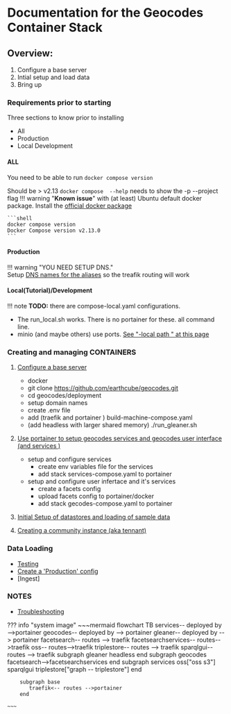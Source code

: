 # Documentation for the Geocodes Container Stack


## Overview:
1. Configure a base server
2. Intial setup and load data
3. Bring up

### Requirements prior to starting
Three sections to know prior to installing
* All
* Production
* Local Development

####  ALL
You need to be able to run `docker compose version`

Should be > v2.13 `docker compose  --help` needs to show the -p --project flag
!!! warning     "**Known issue**" 
    with (at least) Ubuntu default docker package. Install the [official docker package](https://docs.docker.com/engine/install/ubuntu/)

    ```shell
    docker compose version
    Docker Compose version v2.13.0
    ```
####  Production

!!! warning   "YOU NEED SETUP DNS."  
    Setup [DNS names for the aliases](https://raw.githubusercontent.com/earthcube/geocodes/main/deployment/hosts.geocodes) 
    so the treafik routing will work

####  Local(Tutorial)/Development

!!! note 
    **TODO:** there are compose-local.yaml configurations. 

* The run_local.sh works. There is no portainer for these. all command line.
* minio (and maybe others) use ports. [See "-local path " at this page](./stack_machines.md)

### Creating and managing CONTAINERS

1. [Configure a base server](./setup_base_machine_configuration.md)
    * docker
    * git clone https://github.com/earthcube/geocodes.git
    * cd geocodes/deployment
    * setup domain names
    * create .env file
    * add  (traefik and portainer ) build-machine-compose.yaml
    * (add headless with larger shared memory) ./run_gleaner.sh   

2. [Use portainer to setup geocodes services and geocodes user interface (and services )](./setup_geocodes_services_containers.md)
    * setup and configure services
        * create env variables file for the services
        * add stack services-compose.yaml to portainer
    * setup and configure user infertace and it's services
        * create a facets config
        * upload facets config to portainer/docker
        * add  stack gecodes-compose.yaml to portainer
1. [Initial Setup of datastores and loading of sample data](./setup_indexing_with_gleanerio.md)
1. [Creating a community instance (aka tennant)](./tenant/)

### Data Loading

* [Testing](./indexing_with_gleanerio_for_testing.md)
* [Create a  'Production' config](production/creatingProductionConfigs.md) 
* [Ingest]

### NOTES
* [Troubleshooting](troubleshooting.md)

??? info "system image"
    ~~~mermaid
    flowchart TB
        services-- deployed by -->portainer
        geocodes-- deployed by  --> portainer
        gleaner-- deployed by  --> portainer
        facetsearch-- routes --> traefik
        facetsearchservices-- routes-->traefik
        oss-- routes-->traefik
        triplestore-- routes --> traefik
        sparqlgui-- routes --> traefik
        subgraph gleaner
           headless
        end
        subgraph geocodes
           facetsearch-->facetsearchservices
        end
        subgraph services
           oss["oss s3"]
           sparqlgui
           triplestore["graph -- triplestore"]
        end
    
        subgraph base
           traefik<-- routes -->portainer
        end
    
    ~~~
